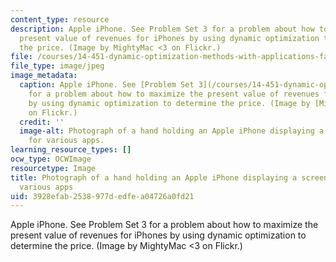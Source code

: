 ```yaml
---
content_type: resource
description: Apple iPhone. See Problem Set 3 for a problem about how to maximize the
  present value of revenues for iPhones by using dynamic optimization to determine
  the price. (Image by MightyMac <3 on Flickr.)
file: /courses/14-451-dynamic-optimization-methods-with-applications-fall-2009/3928efab2538977dedfea04726a0fd21_14-451f09.jpg
file_type: image/jpeg
image_metadata:
  caption: Apple iPhone. See [Problem Set 3](/courses/14-451-dynamic-optimization-methods-with-applications-fall-2009/pages/assignments)
    for a problem about how to maximize the present value of revenues for iPhones
    by using dynamic optimization to determine the price. (Image by [MightyMac \<3](http://www.flickr.com/photos/sirmightymac/3379793055/)
    on Flickr.)
  credit: ''
  image-alt: Photograph of a hand holding an Apple iPhone displaying a screen of icons
    for various apps.
learning_resource_types: []
ocw_type: OCWImage
resourcetype: Image
title: Photograph of a hand holding an Apple iPhone displaying a screen of icons for
  various apps
uid: 3928efab-2538-977d-edfe-a04726a0fd21
---
```

Apple iPhone. See Problem Set 3 for a problem about how to maximize the present value of revenues for iPhones by using dynamic optimization to determine the price. (Image by MightyMac <3 on Flickr.)


